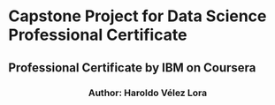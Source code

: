 # Capstone Project for Data Science Professional Certificate
## Professional Certificate by IBM on Coursera
### <p align="center"> Author: Haroldo Vélez Lora</p>
